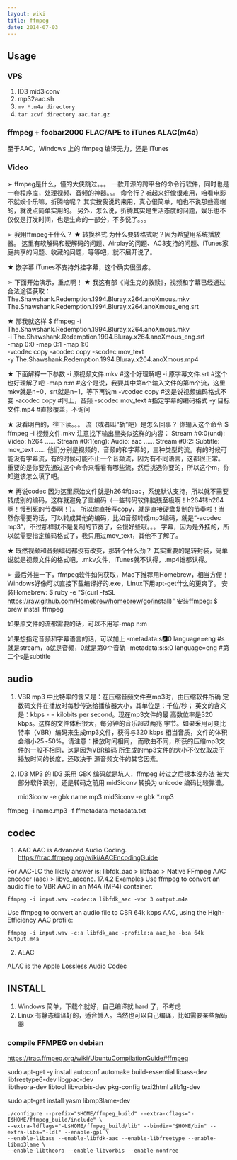 ```yaml
---
layout: wiki
title: ffmpeg
date: 2014-07-03
---
```



## Usage

### VPS

1. ID3 mid3iconv
2. mp32aac.sh
3. `mv *.m4a directory`
4. `tar zcvf directory aac.tar.gz`
### ffmpeg + foobar2000 FLAC/APE to iTunes ALAC(m4a)

至于AAC，Windows 上的 ffmpeg 编译无力，还是 iTunes

### Video

➢ ffmpeg是什么，懂的大侠跳过。。。
一款开源的跨平台的命令行软件，同时也是一套程序库，处理视频、音频的神器。。。
命令行？听起来好像很难用，咱看电影不就娱个乐嘛，折腾啥呢？
其实按我说的来用，真心很简单，咱也不说那些高端的，就说点简单实用的。
另外，怎么说，折腾其实是生活态度的问题，娱乐也不仅仅是打发时间，也是生命的一部分，不多说了。。。

➢ 我用ffmpeg干什么？
★ 转换格式
为什么要转格式呢？因为希望用系统播放器。
这里有软解码和硬解码的问题、Airplay的问题、AC3支持的问题、iTunes家庭共享的问题、收藏的问题，等等吧，就不展开说了。


★ 嵌字幕
iTunes不支持外挂字幕，这个确实很蛋疼。

➢ 下面开始演示，重点啊！
★ 我这有部《肖生克的救赎》，视频和字幕已经通过合法途径获取：
The.Shawshank.Redemption.1994.Bluray.x264.anoXmous.mkv
The.Shawshank.Redemption.1994.Bluray.x264.anoXmous_eng.srt

★ 那我就这样
$ ffmpeg -i The.Shawshank.Redemption.1994.Bluray.x264.anoXmous.mkv \
-i The.Shawshank.Redemption.1994.Bluray.x264.anoXmous_eng.srt \
-map 0:0 -map 0:1 -map 1:0 \
-vcodec copy -acodec copy -scodec mov_text \
-y The.Shawshank.Redemption.1994.Bluray.x264.anoXmous.mp4

★ 下面解释一下参数
-i 原视频文件.mkv #这个好理解吧
-i 原字幕文件.srt #这个也好理解了吧
-map n:m #这个是说，我要其中第n个输入文件的第m个流，这里mkv就是n=0，srt就是n=1，等下再说m
-vcodec copy #这是说视频编码格式不变
-acodec copy #同上，音频
-scodec mov_text #指定字幕的编码格式
-y 目标文件.mp4 #直接覆盖，不询问

★ 没看明白的，往下读。。。
流（或者叫“轨”吧）是怎么回事？
你输入这个命令
$ ffmpeg -i 视频文件.mkv
注意找下输出里类似这样的内容：
Stream #0:0(und): Video: h264 ......
Stream #0:1(eng): Audio: aac ......
Stream #0:2: Subtitle: mov_text ......
他们分别是视频的、音频的和字幕的，三种类型的流。有的时候可能没有字幕流，有的时候可能不止一个音频流，因为有不同语言，这都很正常。
重要的是你要先通过这个命令来看看有哪些流，然后挑选你要的，所以这个m，你知道该怎么填了吧。

★ 再说codec
因为这里原始文件就是h264和aac，系统默认支持，所以就不需要转成别的编码，这样就避免了重编码（一些转码软件脑残至极啊！h264转h264啊！慢到死的节奏啊！）。
所以你直接写copy，就是直接硬盘复制的节奏啦！当然你需要的话，可以转成其他的编码，比如音频转成mp3编码，就是“-acodec mp3”，不过那样就不是复制的节奏了，会慢好些哦。。。
字幕，因为是外挂的，所以就需要指定编码格式了，我只用过mov_text，其他不了解了。

★ 既然视频和音频编码都没有改变，那转个什么劲？
其实重要的是转封装，简单说就是视频文件的格式吧，.mkv文件，iTunes就不认得，.mp4谁都认得。

➢ 最后外挂一下，ffmpeg软件如何获取，Mac下推荐用Homebrew，相当方便！
Windows好像可以直接下载编译好的.exe，Linux下用apt-get什么的更爽了。
安装Homebrew:
$ ruby -e "$(curl -fsSL https://raw.github.com/Homebrew/homebrew/go/install)"
安装ffmpeg:
$ brew install ffmpeg


如果原文件的流都需要的话，可以不用写-map n:m

如果想指定音频和字幕语言的话，可以加上
-metadata:s:a:0 language=eng #s就是stream，a就是音频，0就是第0个音轨
-metadata:s:s:0 language=eng #第二个s是subtitle



## audio

1. VBR
mp3 中比特率的含义是：在压缩音频文件至mp3时，由压缩软件所确
定数码文件在播放时每秒传送给播放器大小，其单位是：千位/秒；
英文的含义是：kbps - = kilobits per second。现在mp3文件的最
高数位率是320 kbps。这样的文件体积很大，每分钟的音乐超过两兆
字节。如果采用可变比特率（VBR）编码来生成mp3文件，获得与320 kbps
相当音质，文件的体积会缩小25~50%。请注意：播放时间相同，
而歌曲不同，所获的压缩mp3文件的一般不相同，这是因为VBR编码
所生成的mp3文件的大小不仅仅取决于播放时间的长度，还取决于
源音频文件的其它因素。


2. ID3
MP3 的 ID3 采用 GBK 编码就是坑人，ffmpeg 转过之后根本没办法
被大部分软件识别，还是转码之前用 mid3iconv 转换为 unicode 编码比较靠谱。

    mid3iconv -e gbk name.mp3
    mid3iconv -e gbk *.mp3

ffmpeg -i name.mp3 -f ffmetadata metadata.txt

## codec
1. AAC
AAC is Advanced Audio Coding.
https://trac.ffmpeg.org/wiki/AACEncodingGuide

For AAC-LC the likely answer is: libfdk_aac > libfaac > Native FFmpeg AAC encoder (aac) > libvo_aacenc.
17.4.2 Examples
Use ffmpeg to convert an audio file to VBR AAC in an M4A (MP4) container:
 	
    ffmpeg -i input.wav -codec:a libfdk_aac -vbr 3 output.m4a

Use ffmpeg to convert an audio file to CBR 64k kbps AAC, using the High-Efficiency AAC profile:
 	
    ffmpeg -i input.wav -c:a libfdk_aac -profile:a aac_he -b:a 64k output.m4a

2. ALAC

ALAC is the Apple Lossless Audio Codec



## INSTALL
1. Windows 简单，下载个就好，自己编译就 hard 了，不考虑
2. Linux 有静态编译好的，适合懒人。当然也可以自己编译，比如需要某些解码器

### compile FFMPEG on debian
https://trac.ffmpeg.org/wiki/UbuntuCompilationGuide#ffmpeg

sudo apt-get -y install autoconf automake build-essential libass-dev libfreetype6-dev libgpac-dev \
   libtheora-dev libtool libvorbis-dev pkg-config texi2html zlib1g-dev


sudo apt-get install yasm libmp3lame-dev

    ./configure --prefix="$HOME/ffmpeg_build" --extra-cflags="-I$HOME/ffmpeg_build/include" \
    --extra-ldflags="-L$HOME/ffmpeg_build/lib" --bindir="$HOME/bin" --extra-libs="-ldl" --enable-gpl \
    --enable-libass --enable-libfdk-aac --enable-libfreetype --enable-libmp3lame \
    --enable-libtheora --enable-libvorbis --enable-nonfree



